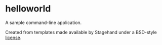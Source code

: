 # helloworld

A sample command-line application.

Created from templates made available by Stagehand under a BSD-style
[license](https://github.com/dart-lang/stagehand/blob/master/LICENSE).
